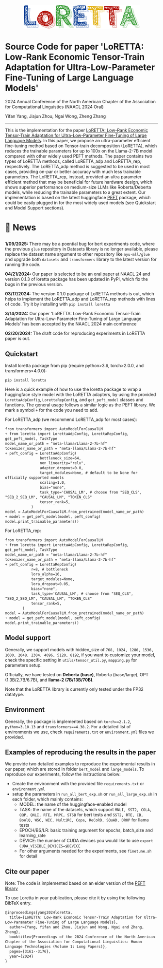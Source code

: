 <p align="center">
  <img src="logo.png" alt="LoRETTA">
</p>

# Source Code for paper 'LoRETTA: Low-Rank Economic Tensor-Train Adaptation for Ultra-Low-Parameter Fine-Tuning of Large Language Models'
2024 Annual Conference of the North American Chapter of the Association for Computational Linguistics (NAACL 2024 Oral)

Yifan Yang, Jiajun Zhou, Ngai Wong, Zheng Zhang

---

This is the implementation for the paper [LoRETTA: Low-Rank Economic Tensor-Train Adaptation for Ultra-Low-Parameter Fine-Tuning of Large Language Models](https://aclanthology.org/2024.naacl-long.174.pdf). In this paper,
we propose an ultra-parameter efficient fine-tuning method based on Tensor-train decomposition (LoRETTA), which reduces the trainable parameters for up to 100x on the Llama-2-7B model compared with other widely used 
PEFT methods. The paper contains two types of LoRETTA methods, called LoRETTA_adp and LoRETTA_rep, respectively. The LoRETTA_adp
method is suggested to be used in most cases, providing on-par or better accuracy with much less trainable parameters. The 
LoRETTA_rep, instead, provided an ultra parameter efficient method that may be beneficial for future hardware design,
which shows superior performance on medium-size LLMs like Roberta/Deberta models, while reducing the trainable parameters to
a great extent. Our implementation is based on the latest huggingface [PEFT](https://github.com/huggingface/peft) package, 
which could be easily plugged in for the most widely used models (see Quickstart and Model Support sections). 

<h1> <p>🤗 News</p></h1>

**1/09/2025:** There may be a poential bug for bert experiments code, where the previous `glue` repository in Datasets library is no longer available, please replace the dataset name argument to other repository like `nyu-mll/glue` and upgrade both `datasets` and `transformers` library to the latest version for running the code.

**04/21/2024:** Our paper is selected to be an oral paper at NAACL 24 and version 0.1.3 of loretta package has been updated in PyPI, which fix the bugs in the previous version.

**03/17/2024:** The version 0.1.0 package of LoRETTA methods is out, which helps to implement
the LoRETTA_adp and LoRETTA_rep methods with lines of code. Try it by installing with `pip install loretta`

**3/14/2024:** Our paper 'LoRETTA: Low-Rank Economic Tensor-Train Adaptation for Ultra-Low-Parameter Fine-Tuning of Large Language Models'
has been accepted by the NAACL 2024 main conference

**02/20/2024:** The draft code for reproducing experiments in LoRETTA paper is out. 


Quickstart
---

Install loretta package from pip (require python>3.6, torch>2.0.0, and transformers>4.0.0):

```angular2html
pip install loretta
```

Here is a quick example of how to use the loretta package to wrap a huggingface style model with the LoRETTA adapters,
by using the provided `LorettaAdpConfig`,  `LorettaRepConfig`, and `get_peft_model` classes and functions. The general usage
follows a similar logic as the PEFT library. We mark a symbol `+` for the code you need to add. 


For LoRETTA_adp (we recommend LoRETTA_adp for most cases):
```angular2html
from transformers import AutoModelForCausalLM
+ from loretta import LorettaAdpConfig, LorettaRepConfig, get_peft_model, TaskType
model_name_or_path = "meta-llama/Llama-2-7b-hf"
tokenizer_name_or_path = "meta-llama/Llama-2-7b-hf"
+ peft_config = LorettaAdpConfig(
                bottleneck_size=64,
                non_linearity="relu",
                adapter_dropout=0.0,
                target_modules=None, # default to be None for officially supported models
                scaling=1.0,
                bias="none",
                task_type='CAUSAL_LM', # choose from "SEQ_CLS", "SEQ_2_SEQ_LM", "CAUSAL_LM", "TOKEN_CLS"
                tensor_rank=5,
            )
model = AutoModelForCausalLM.from_pretrained(model_name_or_path)
+ model = get_peft_model(model, peft_config)
model.print_trainable_parameters()
```
For LoRETTA_rep:

```angular2html
from transformers import AutoModelForCausalLM
+ from loretta import LorettaAdpConfig, LorettaRepConfig, get_peft_model, TaskType
model_name_or_path = "meta-llama/Llama-2-7b-hf"
tokenizer_name_or_path = "meta-llama/Llama-2-7b-hf"
+ peft_config = LorettaRepConfig(
            r=8, # bottleneck
            lora_alpha=16,
            target_modules=None,
            lora_dropout=0.05,
            bias="none",
            task_type='CAUSAL_LM', # choose from "SEQ_CLS", "SEQ_2_SEQ_LM", "CAUSAL_LM", "TOKEN_CLS"
            tensor_rank=5,
        )
model = AutoModelForCausalLM.from_pretrained(model_name_or_path)
+ model = get_peft_model(model, peft_config)
model.print_trainable_parameters()
```

Model support
---
Generally, we support models with hidden_size of `768, 1024, 1280, 1536, 1600, 2048, 2304, 4096, 5120, 8192`, if you
want to customize your model, check the specific setting in `utils/tensor_util.py`, `mapping.py` for parameters setup.

Officially, we have tested on **Deberta (base)**, Roberta (base/large), OPT (1.3B/2.7B/6.7B), and **llama-2 (7B/13B/70B)**.

Note that the LoRETTA library is currently only tested under the FP32 datatype.


Environment
---
Generally, the package is implemented based on `torch==2.1.2`, `python=3.10.13` and `transformers==4.38.2`. For a detailed
list of environments we use, check `requirements.txt` or `environment.yml` files we provided.

Examples of reproducing the results in the paper
---
We provide two detailed examples to reproduce the experimental results in our paper, which are stored in folder `bert_model`
and `large_models`. To reproduce our experiments, follow the instructions below:

- Create the environment with the provided file `requirements.txt` or `environment.yml`
- setup the parameters in `run_all_bert_exp.sh` or `run_all_large_exp.sh` in each folder, which mainly contains:
  - MODEL: the name of the huggingface-enabled model
  - TASK: the name of the datasets, which support `MNLI, SST2, COLA, QQP, QNLI, RTE, MRPC, STSB` for bert tests and 
  `SST2, RTE, CB, BoolQ, WSC, WIC, MultiRC, Copa, ReCoRD, SQuAD, DROP` for llama tests
  - EPOCH/BS/LR: basic training argument for epochs, batch_size and learning_rate
  - DEVICE: the number of CUDA devices you would like to use `export CUDA_VISIBLE_DEVICES=$DEVICE`
  - For other arguments needed for the experiments, see `finetune.sh` for detail

Cite our paper
---
Note: The code is implemented based on an elder version of the [PEFT library](https://github.com/huggingface/peft/tree/main)

To use Loretta in your publication, please cite it by using the following BibTeX entry.
```angular2html
@inproceedings{yang2024loretta,
  title={LoRETTA: Low-Rank Economic Tensor-Train Adaptation for Ultra-Low-Parameter Fine-Tuning of Large Language Models},
  author={Yang, Yifan and Zhou, Jiajun and Wong, Ngai and Zhang, Zheng},
  booktitle={Proceedings of the 2024 Conference of the North American Chapter of the Association for Computational Linguistics: Human Language Technologies (Volume 1: Long Papers)},
  pages={3161--3176},
  year={2024}
}
```
